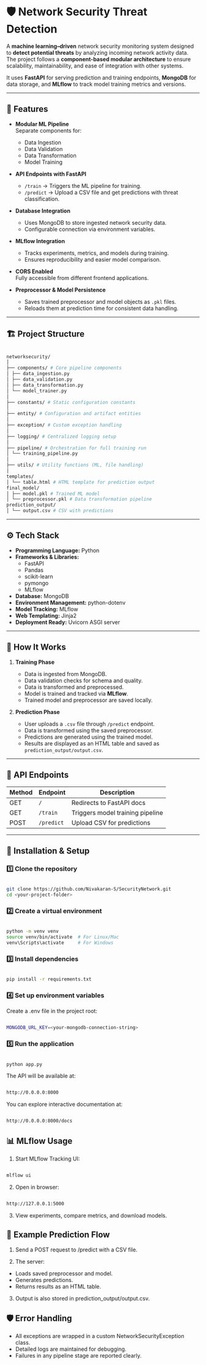 # 🛡️ Network Security Threat Detection

A **machine learning–driven** network security monitoring system designed to **detect potential threats** by analyzing incoming network activity data.  
The project follows a **component-based modular architecture** to ensure scalability, maintainability, and ease of integration with other systems.

It uses **FastAPI** for serving prediction and training endpoints, **MongoDB** for data storage, and **MLflow** to track model training metrics and versions.

---

## 📌 Features

- **Modular ML Pipeline**  
  Separate components for:
  - Data Ingestion  
  - Data Validation  
  - Data Transformation  
  - Model Training

- **API Endpoints with FastAPI**  
  - `/train` → Triggers the ML pipeline for training.  
  - `/predict` → Upload a CSV file and get predictions with threat classification.

- **Database Integration**  
  - Uses MongoDB to store ingested network security data.
  - Configurable connection via environment variables.

- **MLflow Integration**  
  - Tracks experiments, metrics, and models during training.
  - Ensures reproducibility and easier model comparison.

- **CORS Enabled**  
  Fully accessible from different frontend applications.

- **Preprocessor & Model Persistence**  
  - Saves trained preprocessor and model objects as `.pkl` files.
  - Reloads them at prediction time for consistent data handling.

---

## 🏗️ Project Structure
```bash

networksecurity/
│
├── components/ # Core pipeline components
│ ├── data_ingestion.py
│ ├── data_validation.py
│ ├── data_transformation.py
│ └── model_trainer.py
│
├── constants/ # Static configuration constants
│
├── entity/ # Configuration and artifact entities
│
├── exception/ # Custom exception handling
│
├── logging/ # Centralized logging setup
│
├── pipeline/ # Orchestration for full training run
│ └── training_pipeline.py
│
├── utils/ # Utility functions (ML, file handling)
│
templates/
│ └── table.html # HTML template for prediction output
final_model/
│ ├── model.pkl # Trained ML model
│ └── preprocessor.pkl # Data transformation pipeline
prediction_output/
│ └── output.csv # CSV with predictions

```

---

## ⚙️ Tech Stack

- **Programming Language:** Python
- **Frameworks & Libraries:**  
  - FastAPI  
  - Pandas  
  - scikit-learn  
  - pymongo  
  - MLflow
- **Database:** MongoDB
- **Environment Management:** python-dotenv
- **Model Tracking:** MLflow
- **Web Templating:** Jinja2
- **Deployment Ready:** Uvicorn ASGI server

---

## 🚀 How It Works

1. **Training Phase**
   - Data is ingested from MongoDB.
   - Data validation checks for schema and quality.
   - Data is transformed and preprocessed.
   - Model is trained and tracked via **MLflow**.
   - Trained model and preprocessor are saved locally.

2. **Prediction Phase**
   - User uploads a `.csv` file through `/predict` endpoint.
   - Data is transformed using the saved preprocessor.
   - Predictions are generated using the trained model.
   - Results are displayed as an HTML table and saved as `prediction_output/output.csv`.

---

## 📂 API Endpoints

| Method | Endpoint    | Description |
|--------|------------|-------------|
| GET    | `/`         | Redirects to FastAPI docs |
| GET    | `/train`    | Triggers model training pipeline |
| POST   | `/predict`  | Upload CSV for predictions |

---

## 🔧 Installation & Setup

### 1️⃣ Clone the repository
```bash

git clone https://github.com/Nivakaran-S/SecurityNetwork.git
cd <your-project-folder>

```

### 2️⃣ Create a virtual environment

```bash

python -m venv venv
source venv/bin/activate  # For Linux/Mac
venv\Scripts\activate     # For Windows

```

### 3️⃣ Install dependencies

```bash

pip install -r requirements.txt

```

### 4️⃣ Set up environment variables
Create a .env file in the project root:

```bash

MONGODB_URL_KEY=<your-mongodb-connection-string>

```
### 5️⃣ Run the application

```bash

python app.py

```

The API will be available at:

```bash

http://0.0.0.0:8000

```

You can explore interactive documentation at:

```bash

http://0.0.0.0:8000/docs

```

## 📊 MLflow Usage
1. Start MLflow Tracking UI:

```bash

mlflow ui

```

2. Open in browser:

```bash

http://127.0.0.1:5000

```

3. View experiments, compare metrics, and download models.

## 📌 Example Prediction Flow
1. Send a POST request to /predict with a CSV file.

2. The server:
- Loads saved preprocessor and model.
- Generates predictions.
- Returns results as an HTML table.

3. Output is also stored in prediction_output/output.csv.

## 🛡️ Error Handling
- All exceptions are wrapped in a custom NetworkSecurityException class.
- Detailed logs are maintained for debugging.
- Failures in any pipeline stage are reported clearly.

